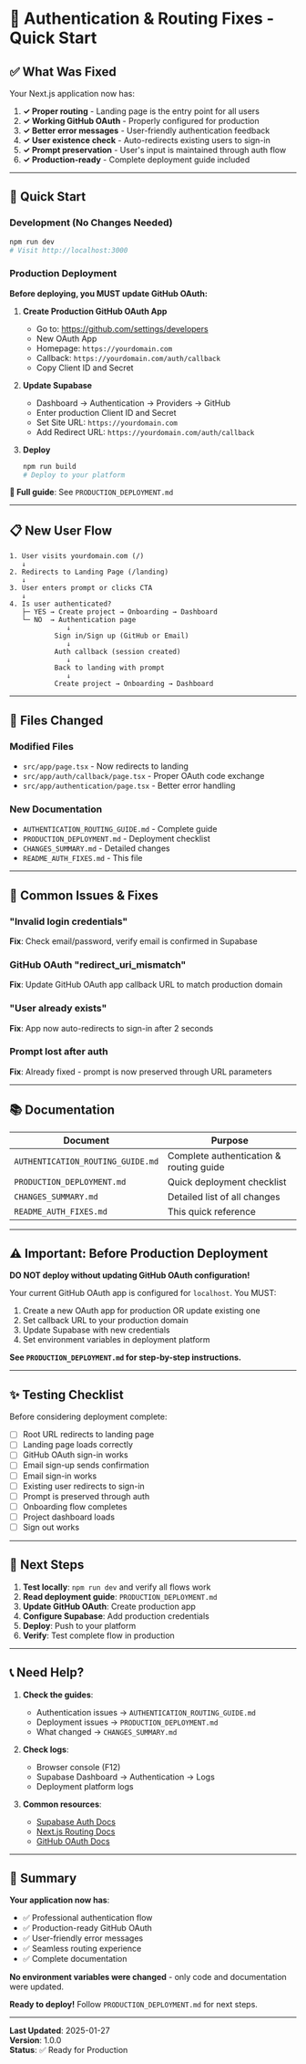 # 🔐 Authentication & Routing Fixes - Quick Start

## ✅ What Was Fixed

Your Next.js application now has:

1. **✓ Proper routing** - Landing page is the entry point for all users
2. **✓ Working GitHub OAuth** - Properly configured for production
3. **✓ Better error messages** - User-friendly authentication feedback
4. **✓ User existence check** - Auto-redirects existing users to sign-in
5. **✓ Prompt preservation** - User's input is maintained through auth flow
6. **✓ Production-ready** - Complete deployment guide included

---

## 🚀 Quick Start

### Development (No Changes Needed)
```bash
npm run dev
# Visit http://localhost:3000
```

### Production Deployment

**Before deploying, you MUST update GitHub OAuth:**

1. **Create Production GitHub OAuth App**
   - Go to: https://github.com/settings/developers
   - New OAuth App
   - Homepage: `https://yourdomain.com`
   - Callback: `https://yourdomain.com/auth/callback`
   - Copy Client ID and Secret

2. **Update Supabase**
   - Dashboard → Authentication → Providers → GitHub
   - Enter production Client ID and Secret
   - Set Site URL: `https://yourdomain.com`
   - Add Redirect URL: `https://yourdomain.com/auth/callback`

3. **Deploy**
   ```bash
   npm run build
   # Deploy to your platform
   ```

**📖 Full guide**: See `PRODUCTION_DEPLOYMENT.md`

---

## 📋 New User Flow

```
1. User visits yourdomain.com (/)
   ↓
2. Redirects to Landing Page (/landing)
   ↓
3. User enters prompt or clicks CTA
   ↓
4. Is user authenticated?
   ├─ YES → Create project → Onboarding → Dashboard
   └─ NO  → Authentication page
              ↓
           Sign in/Sign up (GitHub or Email)
              ↓
           Auth callback (session created)
              ↓
           Back to landing with prompt
              ↓
           Create project → Onboarding → Dashboard
```

---

## 📁 Files Changed

### Modified Files
- `src/app/page.tsx` - Now redirects to landing
- `src/app/auth/callback/page.tsx` - Proper OAuth code exchange
- `src/app/authentication/page.tsx` - Better error handling

### New Documentation
- `AUTHENTICATION_ROUTING_GUIDE.md` - Complete guide
- `PRODUCTION_DEPLOYMENT.md` - Deployment checklist
- `CHANGES_SUMMARY.md` - Detailed changes
- `README_AUTH_FIXES.md` - This file

---

## 🔧 Common Issues & Fixes

### "Invalid login credentials"
**Fix**: Check email/password, verify email is confirmed in Supabase

### GitHub OAuth "redirect_uri_mismatch"
**Fix**: Update GitHub OAuth app callback URL to match production domain

### "User already exists"
**Fix**: App now auto-redirects to sign-in after 2 seconds

### Prompt lost after auth
**Fix**: Already fixed - prompt is now preserved through URL parameters

---

## 📚 Documentation

| Document | Purpose |
|----------|---------|
| `AUTHENTICATION_ROUTING_GUIDE.md` | Complete authentication & routing guide |
| `PRODUCTION_DEPLOYMENT.md` | Quick deployment checklist |
| `CHANGES_SUMMARY.md` | Detailed list of all changes |
| `README_AUTH_FIXES.md` | This quick reference |

---

## ⚠️ Important: Before Production Deployment

**DO NOT deploy without updating GitHub OAuth configuration!**

Your current GitHub OAuth app is configured for `localhost`. You MUST:

1. Create a new OAuth app for production OR update existing one
2. Set callback URL to your production domain
3. Update Supabase with new credentials
4. Set environment variables in deployment platform

**See `PRODUCTION_DEPLOYMENT.md` for step-by-step instructions.**

---

## ✨ Testing Checklist

Before considering deployment complete:

- [ ] Root URL redirects to landing page
- [ ] Landing page loads correctly
- [ ] GitHub OAuth sign-in works
- [ ] Email sign-up sends confirmation
- [ ] Email sign-in works
- [ ] Existing user redirects to sign-in
- [ ] Prompt is preserved through auth
- [ ] Onboarding flow completes
- [ ] Project dashboard loads
- [ ] Sign out works

---

## 🎯 Next Steps

1. **Test locally**: `npm run dev` and verify all flows work
2. **Read deployment guide**: `PRODUCTION_DEPLOYMENT.md`
3. **Update GitHub OAuth**: Create production app
4. **Configure Supabase**: Add production credentials
5. **Deploy**: Push to your platform
6. **Verify**: Test complete flow in production

---

## 📞 Need Help?

1. **Check the guides**:
   - Authentication issues → `AUTHENTICATION_ROUTING_GUIDE.md`
   - Deployment issues → `PRODUCTION_DEPLOYMENT.md`
   - What changed → `CHANGES_SUMMARY.md`

2. **Check logs**:
   - Browser console (F12)
   - Supabase Dashboard → Authentication → Logs
   - Deployment platform logs

3. **Common resources**:
   - [Supabase Auth Docs](https://supabase.com/docs/guides/auth)
   - [Next.js Routing Docs](https://nextjs.org/docs/app/building-your-application/routing)
   - [GitHub OAuth Docs](https://docs.github.com/en/apps/oauth-apps)

---

## 🎉 Summary

**Your application now has**:
- ✅ Professional authentication flow
- ✅ Production-ready GitHub OAuth
- ✅ User-friendly error messages
- ✅ Seamless routing experience
- ✅ Complete documentation

**No environment variables were changed** - only code and documentation were updated.

**Ready to deploy!** Follow `PRODUCTION_DEPLOYMENT.md` for next steps.

---

**Last Updated**: 2025-01-27  
**Version**: 1.0.0  
**Status**: ✅ Ready for Production
